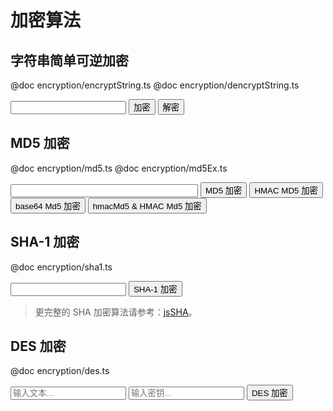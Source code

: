 加密算法
========================================================

字符串简单可逆加密
--------------------------------------------------------
@doc encryption/encryptString.ts
@doc encryption/dencryptString.ts

<input type="text" id="stringEncryption_value">
<input type="button" value="加密" onclick="document.getElementById('stringEncryption_value').value = encryptString(document.getElementById('stringEncryption_value').value)">
<input type="button" value="解密" onclick="document.getElementById('stringEncryption_value').value = dencryptString(document.getElementById('stringEncryption_value').value)">

MD5 加密
--------------------------------------------------------
@doc encryption/md5.ts
@doc encryption/md5Ex.ts

<input type="text" id="md5_value" style="width: 300px;" />
<input type="button" value="MD5 加密" onclick="document.getElementById('md5_value').value = md5(document.getElementById('md5_value').value)" />
<input type="button" value="HMAC MD5 加密" onclick="document.getElementById('md5_value').value = md5.hmacMd5(document.getElementById('md5_value').value, 'key')" />
<input type="button" value="base64 Md5 加密" onclick="document.getElementById('md5_value').value = md5.base64Md5(document.getElementById('md5_value').value)" />
<input type="button" value="hmacMd5 & HMAC Md5 加密" onclick="document.getElementById('md5_value').value = md5.base64HmacMd5(document.getElementById('md5_value').value, 'key')" />

SHA-1 加密
--------------------------------------------------------
@doc encryption/sha1.ts

<input type="text" id="sha1_value">
<input type="button" value="SHA-1 加密" onclick="document.getElementById('sha1_value').value = sha1(document.getElementById('sha1_value').value)">

> 更完整的 SHA 加密算法请参考：[jsSHA](http://caligatio.github.io/jsSHA/)。

DES 加密
--------------------------------------------------------
@doc encryption/des.ts

<input type="text" id="des_value" placeholder="输入文本..."> 
<input type="text" id="des_key" placeholder="输入密钥..."> 
<input type="button" value="DES 加密" onclick="document.getElementById('des_value').value = des(document.getElementById('des_value').value, document.getElementById('des_key').value)">
